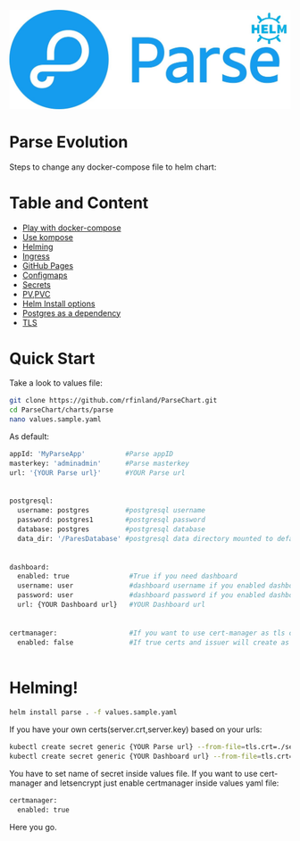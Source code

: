 ![Parse Evolution](images/logo.jpg)

# Parse Evolution

Steps to change any docker-compose file to helm chart:
# Table and Content
  - [Play with docker-compose](../master/doc/docker-compose.md)
  - [Use kompose](../master/doc/kompose.md)
  - [Helming](../master/doc/helming.md)
  - [Ingress](../master/doc/Ingress.md)
  - [GitHub Pages](../master/doc/GitHubPages.md)
  - [Configmaps](../master/doc/Configmaps.md)
  - [Secrets](../master/doc/Secrets.md)
  - [PV,PVC](../master/doc/pv-pvc.md)
  - [Helm Install options](../master/doc/Helm-Set.md)
  - [Postgres as a dependency](../master/doc/Postgress-Dep.md)
  - [TLS](../master/doc/TLS.md)


# Quick Start
Take a look to values file:
```bash 
git clone https://github.com/rfinland/ParseChart.git
cd ParseChart/charts/parse
nano values.sample.yaml
```
As default:
```bash
appId: 'MyParseApp'          #Parse appID 
masterkey: 'adminadmin'      #Parse masterkey 
url: '{YOUR Parse url}'      #YOUR Parse url 


postgresql:          
  username: postgres         #postgresql username
  password: postgres1        #postgresql password
  database: postgres         #postgresql database
  data_dir: '/ParesDatabase' #postgresql data directory mounted to default data dir


dashboard: 
  enabled: true               #True if you need dashboard 
  username: user              #dashboard username if you enabled dashboard 
  password: user              #dashboard password if you enabled dashboard 
  url: {YOUR Dashboard url}   #YOUR Dashboard url


certmanager:                  #If you want to use cert-manager as tls connected to letsencrypt
  enabled: false              #If true certs and issuer will create as your urls for parse and dashboard
  
```
# Helming!

```bash
helm install parse . -f values.sample.yaml 
```
If you have your own certs(server.crt,server.key) based on your urls:
```bash
kubectl create secret generic {YOUR Parse url} --from-file=tls.crt=./server.crt --from-file=tls.key=./server.key 
kubectl create secret generic {YOUR Dashboard url} --from-file=tls.crt=./server.crt --from-file=tls.key=./server.key 
```
You have to set name of secret inside values file.
If you want to use cert-manager and letsencrypt just enable certmanager inside values yaml file:
```bash
certmanager:          
  enabled: true
``` 

Here you go.
